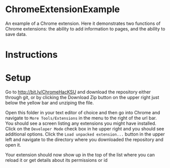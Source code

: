 # ChromeExtensionExample

An example of a Chrome extension. Here it demonstrates two functions of Chrome extensions: the ability to add information
to pages, and the ability to save data.

# Instructions

# Setup

Go to http://bit.ly/ChromeHacKSU and download the repository either through git, or by clicking the Download Zip button on
the upper right just below the yellow bar and unziping the file.

Open this folder in your text editor of choice and then go into Chrome and navigate to `More Tools/Extensions` in the menu
to the right of the url bar. You should see a screen listing any extensions you might have installed. Click on the `Developer Mode`
check box in he upper right and you should see additional options. Click the `Load unpacked extension...` button in the 
upper left and navigate to the directory where you downloaded the repository and open it. 

Your extension should now show up in the top of the list where you can reload it or get details about its permissions or id


